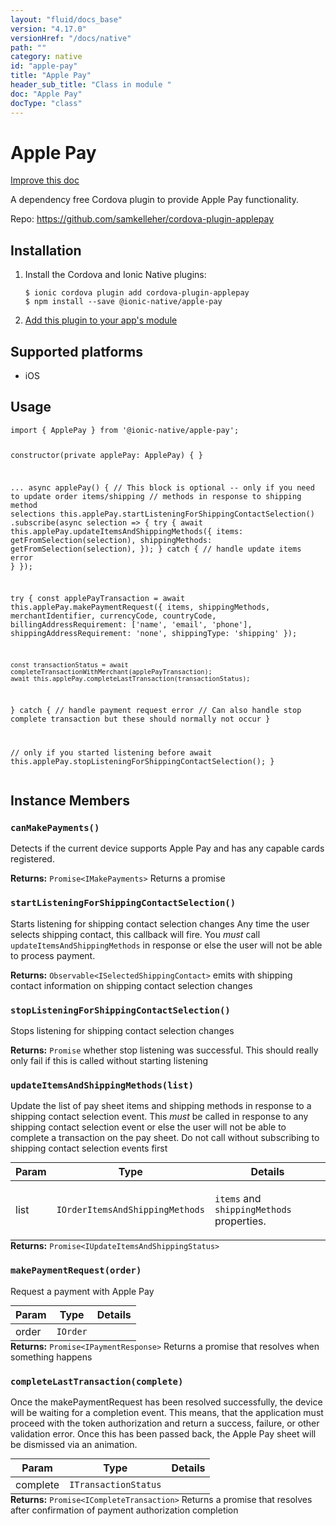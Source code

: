 ```yaml
---
layout: "fluid/docs_base"
version: "4.17.0"
versionHref: "/docs/native"
path: ""
category: native
id: "apple-pay"
title: "Apple Pay"
header_sub_title: "Class in module "
doc: "Apple Pay"
docType: "class"
---
```


<h1 class="api-title">Apple Pay</h1>

<a class="improve-v2-docs" href="http://github.com/ionic-team/ionic-native/edit/master/src/@ionic-native/plugins/apple-pay/index.ts#L92">
  Improve this doc
</a>







<p>A dependency free Cordova plugin to provide Apple Pay functionality.</p>


<p>Repo:
  <a href="https://github.com/samkelleher/cordova-plugin-applepay">
    https://github.com/samkelleher/cordova-plugin-applepay
  </a>
</p>


<h2><a class="anchor" name="installation" href="#installation"></a>Installation</h2>
<ol class="installation">
  <li>Install the Cordova and Ionic Native plugins:<br>
    <pre><code class="nohighlight">$ ionic cordova plugin add cordova-plugin-applepay
$ npm install --save @ionic-native/apple-pay
</code></pre>
  </li>
  <li><a href="https://ionicframework.com/docs/native/#Add_Plugins_to_Your_App_Module">Add this plugin to your app's module</a></li>
</ol>



<h2><a class="anchor" name="platforms" href="#platforms"></a>Supported platforms</h2>
<ul>
  <li>iOS</li>
</ul>






<h2><a class="anchor" name="usage" href="#usage"></a>Usage</h2>
<pre><code class="lang-typescript">import { ApplePay } from &#39;@ionic-native/apple-pay&#39;;


constructor(private applePay: ApplePay) { }

...
async applePay() {
  // This block is optional -- only if you need to update order items/shipping
  // methods in response to shipping method selections
  this.applePay.startListeningForShippingContactSelection()
    .subscribe(async selection =&gt; {
      try {
        await this.applePay.updateItemsAndShippingMethods({
          items: getFromSelection(selection),
          shippingMethods: getFromSelection(selection),
        });
      }
      catch {
        // handle update items error
      }
    });

  try {
    const applePayTransaction = await this.applePay.makePaymentRequest({
      items,
      shippingMethods,
      merchantIdentifier,
      currencyCode,
      countryCode,
      billingAddressRequirement: [&#39;name&#39;, &#39;email&#39;, &#39;phone&#39;],
      shippingAddressRequirement: &#39;none&#39;,
      shippingType: &#39;shipping&#39;
    });

    const transactionStatus = await completeTransactionWithMerchant(applePayTransaction);
    await this.applePay.completeLastTransaction(transactionStatus);
  } catch {
    // handle payment request error
    // Can also handle stop complete transaction but these should normally not occur
  }

  // only if you started listening before
  await this.applePay.stopListeningForShippingContactSelection();
}
</code></pre>








<h2><a class="anchor" name="instance-members" href="#instance-members"></a>Instance Members</h2>
<h3><a class="anchor" name="canMakePayments" href="#canMakePayments"></a><code>canMakePayments()</code></h3>




Detects if the current device supports Apple Pay and has any capable cards registered.


<div class="return-value" markdown="1">
  <i class="icon ion-arrow-return-left"></i>
  <b>Returns:</b> <code>Promise&lt;IMakePayments&gt;</code> Returns a promise
</div><h3><a class="anchor" name="startListeningForShippingContactSelection" href="#startListeningForShippingContactSelection"></a><code>startListeningForShippingContactSelection()</code></h3>




Starts listening for shipping contact selection changes
Any time the user selects shipping contact, this callback will fire.
You *must* call `updateItemsAndShippingMethods` in response or else the
user will not be able to process payment.


<div class="return-value" markdown="1">
  <i class="icon ion-arrow-return-left"></i>
  <b>Returns:</b> <code>Observable&lt;ISelectedShippingContact&gt;</code> emits with shipping contact information on
  shipping contact selection changes
</div><h3><a class="anchor" name="stopListeningForShippingContactSelection" href="#stopListeningForShippingContactSelection"></a><code>stopListeningForShippingContactSelection()</code></h3>




Stops listening for shipping contact selection changes


<div class="return-value" markdown="1">
  <i class="icon ion-arrow-return-left"></i>
  <b>Returns:</b> <code>Promise</code> whether stop listening was successful. This should
  really only fail if this is called without starting listening
</div><h3><a class="anchor" name="updateItemsAndShippingMethods" href="#updateItemsAndShippingMethods"></a><code>updateItemsAndShippingMethods(list)</code></h3>




Update the list of pay sheet items and shipping methods in response to
a shipping contact selection event. This *must* be called in response to
any shipping contact selection event or else the user will not be able
to complete a transaction on the pay sheet. Do not call without
subscribing to shipping contact selection events first

<table class="table param-table" style="margin:0;">
  <thead>
  <tr>
    <th>Param</th>
    <th>Type</th>
    <th>Details</th>
  </tr>
  </thead>
  <tbody>
  <tr>
    <td>
      list</td>
    <td>
      <code>IOrderItemsAndShippingMethods</code>
    </td>
    <td>
      <p><code>items</code> and <code>shippingMethods</code> properties.</p>
</td>
  </tr>
  </tbody>
</table>

<div class="return-value" markdown="1">
  <i class="icon ion-arrow-return-left"></i>
  <b>Returns:</b> <code>Promise&lt;IUpdateItemsAndShippingStatus&gt;</code> 
</div><h3><a class="anchor" name="makePaymentRequest" href="#makePaymentRequest"></a><code>makePaymentRequest(order)</code></h3>




Request a payment with Apple Pay

<table class="table param-table" style="margin:0;">
  <thead>
  <tr>
    <th>Param</th>
    <th>Type</th>
    <th>Details</th>
  </tr>
  </thead>
  <tbody>
  <tr>
    <td>
      order</td>
    <td>
      <code>IOrder</code>
    </td>
    <td>
      </td>
  </tr>
  </tbody>
</table>

<div class="return-value" markdown="1">
  <i class="icon ion-arrow-return-left"></i>
  <b>Returns:</b> <code>Promise&lt;IPaymentResponse&gt;</code> Returns a promise that resolves when something happens
</div><h3><a class="anchor" name="completeLastTransaction" href="#completeLastTransaction"></a><code>completeLastTransaction(complete)</code></h3>




Once the makePaymentRequest has been resolved successfully, the device will be waiting for a completion event.
This means, that the application must proceed with the token authorization and return a success, failure,
or other validation error. Once this has been passed back, the Apple Pay sheet will be dismissed via an animation.

<table class="table param-table" style="margin:0;">
  <thead>
  <tr>
    <th>Param</th>
    <th>Type</th>
    <th>Details</th>
  </tr>
  </thead>
  <tbody>
  <tr>
    <td>
      complete</td>
    <td>
      <code>ITransactionStatus</code>
    </td>
    <td>
      </td>
  </tr>
  </tbody>
</table>

<div class="return-value" markdown="1">
  <i class="icon ion-arrow-return-left"></i>
  <b>Returns:</b> <code>Promise&lt;ICompleteTransaction&gt;</code> Returns a promise that resolves after confirmation of payment authorization completion
</div>





